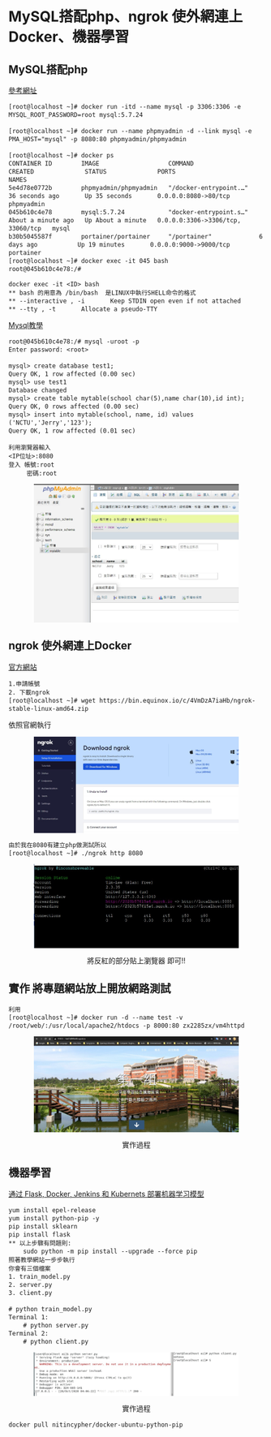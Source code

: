 # MySQL搭配php、ngrok 使外網連上Docker、機器學習

## MySQL搭配php 
[參考網址](https://ithelp.ithome.com.tw/articles/10200754)

    [root@localhost ~]# docker run -itd --name mysql -p 3306:3306 -e MYSQL_ROOT_PASSWORD=root mysql:5.7.24

    [root@localhost ~]# docker run --name phpmyadmin -d --link mysql -e PMA_HOST="mysql" -p 8080:80 phpmyadmin/phpmyadmin

    [root@localhost ~]# docker ps
    CONTAINER ID        IMAGE                   COMMAND                  CREATED              STATUS              PORTS                               NAMES
    5e4d78e0772b        phpmyadmin/phpmyadmin   "/docker-entrypoint.…"   36 seconds ago       Up 35 seconds       0.0.0.0:8080->80/tcp                phpmyadmin
    045b610c4e78        mysql:5.7.24            "docker-entrypoint.s…"   About a minute ago   Up About a minute   0.0.0.0:3306->3306/tcp, 33060/tcp   mysql
    b30b5045587f        portainer/portainer     "/portainer"             6 days ago           Up 19 minutes       0.0.0.0:9000->9000/tcp              portainer
    [root@localhost ~]# docker exec -it 045 bash
    root@045b610c4e78:/#

```
docker exec -it <ID> bash
** bash 的用意為 /bin/bash  是LINUX中執行SHELL命令的格式
** --interactive , -i		Keep STDIN open even if not attached
** --tty , -t		Allocate a pseudo-TTY
```


[Mysql教學](https://jerrynest.io/mysql-tutorial/)

    root@045b610c4e78:/# mysql -uroot -p
    Enter password: <root>

    mysql> create database test1;
    Query OK, 1 row affected (0.00 sec)
    mysql> use test1
    Database changed
    mysql> create table mytable(school char(5),name char(10),id int);
    Query OK, 0 rows affected (0.00 sec)
    mysql> insert into mytable(school, name, id) values ('NCTU','Jerry','123');
    Query OK, 1 row affected (0.01 sec)

    利用瀏覽器輸入
    <IP位址>:8080
    登入 帳號:root
         密碼:root

<div  align="center">  
 <img src="https://github.com/TKTim/Docker-/blob/master/Picture/16.jpg" width = "80%" height = "80%" alt="01" align=center />
</div>

## ngrok 使外網連上Docker

[官方網站](https://ngrok.com/)

    1.申請帳號
    2. 下載ngrok
    [root@localhost ~]# wget https://bin.equinox.io/c/4VmDzA7iaHb/ngrok-stable-linux-amd64.zip

依照官網執行
<div  align="center">  
 <img src="https://github.com/TKTim/Docker-/blob/master/Picture/17.jpg" width = "80%" height = "80%" alt="01" align=center />
</div>

    由於我在8080有建立php做測試所以
    [root@localhost ~]# ./ngrok http 8080


<div  align="center">  
 <img src="https://github.com/TKTim/Docker-/blob/master/Picture/18.jpg" width = "80%" height = "80%" alt="01" align=center />
  <p>將反紅的部分貼上瀏覽器 即可!!</p>
</div>

## 實作 將專題網站放上開放網路測試

    利用
    [root@localhost ~]# docker run -d --name test -v  /root/web/:/usr/local/apache2/htdocs -p 8000:80 zx2285zx/vm4httpd

<div  align="center">  
 <img src="https://github.com/TKTim/Docker-/blob/master/Picture/19.jpg" width = "80%" height = "80%" alt="01" align=center />
  <p>實作過程</p>
</div>

## 機器學習
[通过 Flask, Docker, Jenkins 和 Kubernets 部署机器学习模型](http://wulc.me/2019/04/19/%E9%80%9A%E8%BF%87%20Flask,%20Docker,%20Jenkins%20%E5%92%8C%20Kubernets%20%E9%83%A8%E7%BD%B2%E6%9C%BA%E5%99%A8%E5%AD%A6%E4%B9%A0%E6%A8%A1%E5%9E%8B/)

    yum install epel-release
    yum install python-pip -y
    pip install sklearn
    pip install flask
    ** 以上步驟有問題則:
        sudo python -m pip install --upgrade --force pip 
    照著教學網站一步步執行
    你會有三個檔案
    1. train_model.py
    2. server.py
    3. client.py
     
    # python train_model.py
    Terminal 1: 
        # python server.py 
    Terminal 2:
        # python client.py

<div  align="center">  
 <img src="https://github.com/TKTim/Docker-/blob/master/Picture/20.jpg" width = "80%" height = "80%" alt="01" align=center />
 <p>實作過程</p>
</div>


    docker pull nitincypher/docker-ubuntu-python-pip





    

